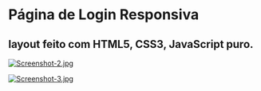 # Página de Login Responsiva
## layout feito com HTML5, CSS3, JavaScript puro. 

[![Screenshot-2.jpg](https://i.postimg.cc/BQjwRxzL/Screenshot-2.jpg)](https://postimg.cc/ykzPZSss)


[![Screenshot-3.jpg](https://i.postimg.cc/J4Sd8swT/Screenshot-3.jpg)](https://postimg.cc/gnqKqk2R)
